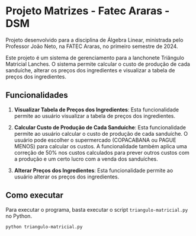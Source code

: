 # Projeto Matrizes - Fatec Araras - DSM

Projeto desenvolvido para a disciplina de Álgebra Linear, ministrada pelo Professor João Neto, na FATEC Araras, no primeiro semestre de 2024.

Este projeto é um sistema de gerenciamento para a lanchonete Triângulo Matricial Lanches. O sistema permite calcular o custo de produção de cada sanduíche, alterar os preços dos ingredientes e visualizar a tabela de preços dos ingredientes.

## Funcionalidades

1. **Visualizar Tabela de Preços dos Ingredientes**: Esta funcionalidade permite ao usuário visualizar a tabela de preços dos ingredientes.

2. **Calcular Custo de Produção de Cada Sanduíche**: Esta funcionalidade permite ao usuário calcular o custo de produção de cada sanduíche. O usuário pode escolher o supermercado (COPACABANA ou PAGUE MENOS) para calcular os custos. A funcionalidade também aplica uma correção de 50% nos custos calculados para prever outros custos com a produção e um certo lucro com a venda dos sanduíches.

3. **Alterar Preços dos Ingredientes**: Esta funcionalidade permite ao usuário alterar os preços dos ingredientes.

## Como executar

Para executar o programa, basta executar o script `triangulo-matricial.py` no Python.

```bash
python triangulo-matricial.py